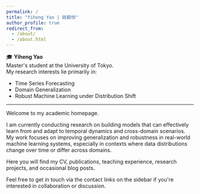 ```yaml
---
permalink: /
title: "Yiheng Yao | 姚毅恒"
author_profile: true
redirect_from: 
  - /about/
  - /about.html
---
```


🎓 **Yiheng Yao**  
Master's student at the University of Tokyo.  
My research interests lie primarily in:

- Time Series Forecasting  
- Domain Generalization  
- Robust Machine Learning under Distribution Shift

---

Welcome to my academic homepage.

I am currently conducting research on building models that can effectively learn from and adapt to temporal dynamics and cross-domain scenarios. My work focuses on improving generalization and robustness in real-world machine learning systems, especially in contexts where data distributions change over time or differ across domains.

Here you will find my CV, publications, teaching experience, research projects, and occasional blog posts.

Feel free to get in touch via the contact links on the sidebar if you're interested in collaboration or discussion.
